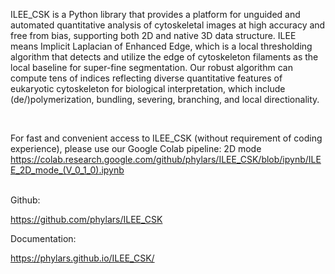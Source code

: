 ILEE_CSK is a Python library that provides a platform for unguided and automated quantitative analysis of cytoskeletal images at high accuracy and free from bias, supporting both 2D and native 3D data structure. ILEE means Implicit Laplacian of Enhanced Edge, which is a local thresholding algorithm that detects and utilize the edge of cytoskeleton filaments as the local baseline for super-fine segmentation. Our robust algorithm can compute tens of indices reflecting diverse quantitative features of eukaryotic cytoskeleton for biological interpretation, which include (de/)polymerization, bundling, severing, branching, and local directionality. 

<br/>

For fast and convenient access to ILEE_CSK (without requirement of coding experience), please use our Google Colab pipeline:
2D mode
https://colab.research.google.com/github/phylars/ILEE_CSK/blob/ipynb/ILEE_2D_mode_(V_0_1_0).ipynb

<br/>
Github:

https://github.com/phylars/ILEE_CSK

Documentation:

https://phylars.github.io/ILEE_CSK/

